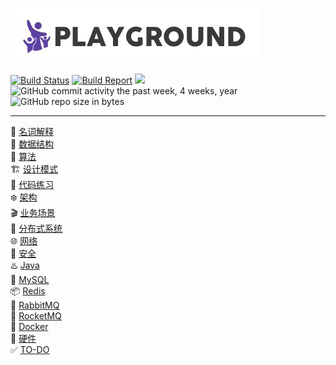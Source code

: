 ![](logo.jpg)

[![Build Status](https://travis-ci.org/pojozhang/playground.svg?branch=master)](https://travis-ci.org/pojozhang/playground) [![Build Report](https://img.shields.io/badge/build-report-blue.svg)](https://pojozhang.github.io/playground-report) ![](https://img.shields.io/github/last-commit/pojozhang/playground.svg) ![GitHub commit activity the past week, 4 weeks, year](https://img.shields.io/github/commit-activity/w/pojozhang/playground.svg) ![GitHub repo size in bytes](https://img.shields.io/github/repo-size/pojozhang/playground.svg)

***

🍼 [名词解释](problems/terminology/README.md)  
🧀 [数据结构](problems/structure/README.md)  
💎 [算法](problems/algorithm/README.md)  
️🏗 [设计模式](problems/design-pattern/README.md)  
🥊 [代码练习](problems/coding-dojo/README.md)  
️️️❄️ [️架构](problems/architecture/README.md)  
🎬 [业务场景](problems/business/README.md)  
🎳 [分布式系统](problems/distribution-system/README.md)  
🌐 [网络](problems/net/README.md)  
🔑 [安全](problems/security/README.md)  
♨️ [Java](problems/java/README.md)  
🐬 [MySQL](problems/mysql/README.md)  
📦 [Redis](problems/redis/README.md)  
🐇 [RabbitMQ](problems/rabbitmq/README.md)  
🚀 [RocketMQ](problems/rocketmq/README.md)  
🐳 [Docker](problems/docker/README.md)  
💾 [硬件](problems/hardware/README.md)  
✅ [TO-DO](TODO.md)  
